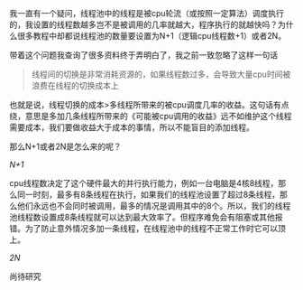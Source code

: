 我一直有一个疑问，线程池中的线程是被cpu轮流（或按照一定算法）调度执行的，我设置的线程数越多岂不是被调用的几率就越大，程序执行的就越快吗？为什么很多教程中却都说线程池的数量要设置为N+1（逻辑cpu线程数+1）或者2N。

带着这个问题我查询了很多资料终于弄明白了，我之前一致忽略了这样一句话

> 线程间的切换是非常消耗资源的，如果线程数过多，会导致大量cpu时间被浪费在线程的切换成本上

也就是说，线程切换的成本>多线程所带来的被cpu调度几率的收益。这句话有点绕，意思是多加几条线程所带来的《可能被cpu调用的收益》远不如维护这个线程需要成本，我们要做收益大于成本的事情，所以不能盲目的添加线程。

那么N+1或者2N是怎么来的呢？

*N+1*

cpu线程数决定了这个硬件最大的并行执行能力，例如一台电脑是4核8线程，那么同一时刻，最多有8条线程在执行，如果我们的线程池设置了超过8条线程，那么他们永远也不会同时被调用，最多的情况是调用其中的8个。所以，我们的线程池线程数设置成8条线程就可以达到最大效率了。但程序难免会有阻塞或其他报错。为了防止意外情况多加一条线程，在线程池中的线程不正常工作时它可以顶上。

*2N*

尚待研究